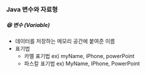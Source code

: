 ### Java 변수와 자료형
##### :laughing: 변수 (Variable)
- 데이터를 저장하는 메모리 공간에 붙여준 이름
- 표기법
  - 카멜 표기법 ex) myName, iPhone, powerPoint
  - 파스칼 표기법 ex) MyName, IPhone, PowerPoint
  
